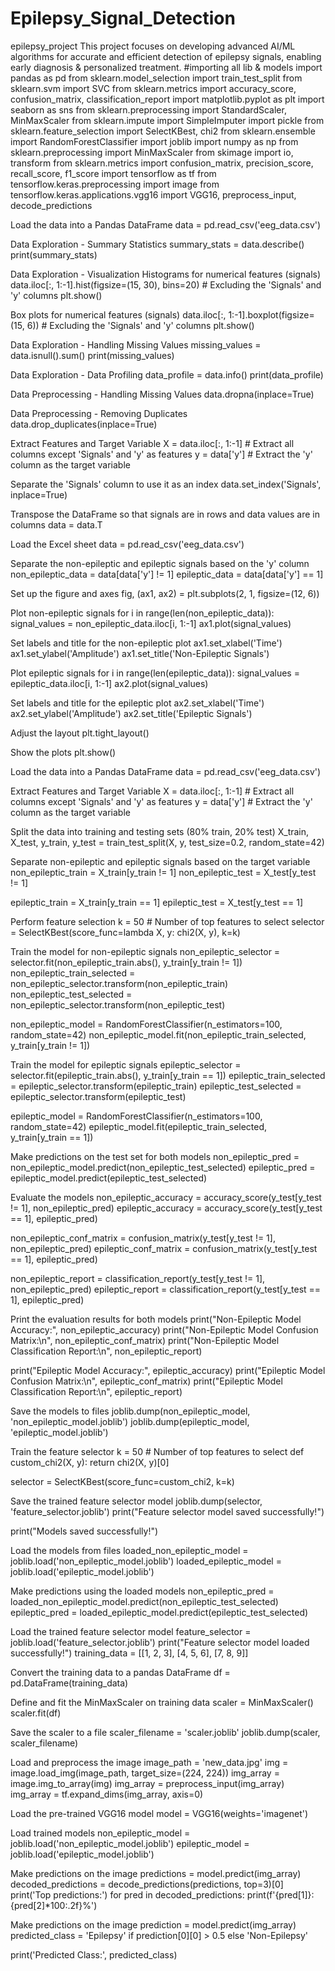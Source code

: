 # Epilepsy_Signal_Detection

epilepsy_project
This project focuses on developing advanced AI/ML algorithms for accurate and efficient detection of epilepsy signals, enabling early diagnosis & personalized treatment. #importing all lib & models import pandas as pd from sklearn.model_selection import train_test_split from sklearn.svm import SVC from sklearn.metrics import accuracy_score, confusion_matrix, classification_report import matplotlib.pyplot as plt import seaborn as sns from sklearn.preprocessing import StandardScaler, MinMaxScaler from sklearn.impute import SimpleImputer import pickle from sklearn.feature_selection import SelectKBest, chi2 from sklearn.ensemble import RandomForestClassifier import joblib import numpy as np from sklearn.preprocessing import MinMaxScaler from skimage import io, transform from sklearn.metrics import confusion_matrix, precision_score, recall_score, f1_score import tensorflow as tf from tensorflow.keras.preprocessing import image from tensorflow.keras.applications.vgg16 import VGG16, preprocess_input, decode_predictions

Load the data into a Pandas DataFrame
data = pd.read_csv('eeg_data.csv')

Data Exploration - Summary Statistics
summary_stats = data.describe() print(summary_stats)

Data Exploration - Visualization
Histograms for numerical features (signals)
data.iloc[:, 1:-1].hist(figsize=(15, 30), bins=20) # Excluding the 'Signals' and 'y' columns plt.show()

Box plots for numerical features (signals)
data.iloc[:, 1:-1].boxplot(figsize=(15, 6)) # Excluding the 'Signals' and 'y' columns plt.show()

Data Exploration - Handling Missing Values
missing_values = data.isnull().sum() print(missing_values)

Data Exploration - Data Profiling
data_profile = data.info() print(data_profile)

Data Preprocessing - Handling Missing Values
data.dropna(inplace=True)

Data Preprocessing - Removing Duplicates
data.drop_duplicates(inplace=True)

Extract Features and Target Variable
X = data.iloc[:, 1:-1] # Extract all columns except 'Signals' and 'y' as features y = data['y'] # Extract the 'y' column as the target variable

Separate the 'Signals' column to use it as an index
data.set_index('Signals', inplace=True)

Transpose the DataFrame so that signals are in rows and data values are in columns
data = data.T

Load the Excel sheet
data = pd.read_csv('eeg_data.csv')

Separate the non-epileptic and epileptic signals based on the 'y' column
non_epileptic_data = data[data['y'] != 1] epileptic_data = data[data['y'] == 1]

Set up the figure and axes
fig, (ax1, ax2) = plt.subplots(2, 1, figsize=(12, 6))

Plot non-epileptic signals
for i in range(len(non_epileptic_data)): signal_values = non_epileptic_data.iloc[i, 1:-1] ax1.plot(signal_values)

Set labels and title for the non-epileptic plot
ax1.set_xlabel('Time') ax1.set_ylabel('Amplitude') ax1.set_title('Non-Epileptic Signals')

Plot epileptic signals
for i in range(len(epileptic_data)): signal_values = epileptic_data.iloc[i, 1:-1] ax2.plot(signal_values)

Set labels and title for the epileptic plot
ax2.set_xlabel('Time') ax2.set_ylabel('Amplitude') ax2.set_title('Epileptic Signals')

Adjust the layout
plt.tight_layout()

Show the plots
plt.show()

Load the data into a Pandas DataFrame
data = pd.read_csv('eeg_data.csv')

Extract Features and Target Variable
X = data.iloc[:, 1:-1] # Extract all columns except 'Signals' and 'y' as features y = data['y'] # Extract the 'y' column as the target variable

Split the data into training and testing sets (80% train, 20% test)
X_train, X_test, y_train, y_test = train_test_split(X, y, test_size=0.2, random_state=42)

Separate non-epileptic and epileptic signals based on the target variable
non_epileptic_train = X_train[y_train != 1] non_epileptic_test = X_test[y_test != 1]

epileptic_train = X_train[y_train == 1] epileptic_test = X_test[y_test == 1]

Perform feature selection
k = 50 # Number of top features to select selector = SelectKBest(score_func=lambda X, y: chi2(X, y), k=k)

Train the model for non-epileptic signals
non_epileptic_selector = selector.fit(non_epileptic_train.abs(), y_train[y_train != 1]) non_epileptic_train_selected = non_epileptic_selector.transform(non_epileptic_train) non_epileptic_test_selected = non_epileptic_selector.transform(non_epileptic_test)

non_epileptic_model = RandomForestClassifier(n_estimators=100, random_state=42) non_epileptic_model.fit(non_epileptic_train_selected, y_train[y_train != 1])

Train the model for epileptic signals
epileptic_selector = selector.fit(epileptic_train.abs(), y_train[y_train == 1]) epileptic_train_selected = epileptic_selector.transform(epileptic_train) epileptic_test_selected = epileptic_selector.transform(epileptic_test)

epileptic_model = RandomForestClassifier(n_estimators=100, random_state=42) epileptic_model.fit(epileptic_train_selected, y_train[y_train == 1])

Make predictions on the test set for both models
non_epileptic_pred = non_epileptic_model.predict(non_epileptic_test_selected) epileptic_pred = epileptic_model.predict(epileptic_test_selected)

Evaluate the models
non_epileptic_accuracy = accuracy_score(y_test[y_test != 1], non_epileptic_pred) epileptic_accuracy = accuracy_score(y_test[y_test == 1], epileptic_pred)

non_epileptic_conf_matrix = confusion_matrix(y_test[y_test != 1], non_epileptic_pred) epileptic_conf_matrix = confusion_matrix(y_test[y_test == 1], epileptic_pred)

non_epileptic_report = classification_report(y_test[y_test != 1], non_epileptic_pred) epileptic_report = classification_report(y_test[y_test == 1], epileptic_pred)

Print the evaluation results for both models
print("Non-Epileptic Model Accuracy:", non_epileptic_accuracy) print("Non-Epileptic Model Confusion Matrix:\n", non_epileptic_conf_matrix) print("Non-Epileptic Model Classification Report:\n", non_epileptic_report)

print("Epileptic Model Accuracy:", epileptic_accuracy) print("Epileptic Model Confusion Matrix:\n", epileptic_conf_matrix) print("Epileptic Model Classification Report:\n", epileptic_report)

Save the models to files
joblib.dump(non_epileptic_model, 'non_epileptic_model.joblib') joblib.dump(epileptic_model, 'epileptic_model.joblib')

Train the feature selector
k = 50 # Number of top features to select def custom_chi2(X, y): return chi2(X, y)[0]

selector = SelectKBest(score_func=custom_chi2, k=k)

Save the trained feature selector model
joblib.dump(selector, 'feature_selector.joblib') print("Feature selector model saved successfully!")

print("Models saved successfully!")

Load the models from files
loaded_non_epileptic_model = joblib.load('non_epileptic_model.joblib') loaded_epileptic_model = joblib.load('epileptic_model.joblib')

Make predictions using the loaded models
non_epileptic_pred = loaded_non_epileptic_model.predict(non_epileptic_test_selected) epileptic_pred = loaded_epileptic_model.predict(epileptic_test_selected)

Load the trained feature selector model
feature_selector = joblib.load('feature_selector.joblib') print("Feature selector model loaded successfully!") training_data = [[1, 2, 3], [4, 5, 6], [7, 8, 9]]

Convert the training data to a pandas DataFrame
df = pd.DataFrame(training_data)

Define and fit the MinMaxScaler on training data
scaler = MinMaxScaler() scaler.fit(df)

Save the scaler to a file
scaler_filename = 'scaler.joblib' joblib.dump(scaler, scaler_filename)

Load and preprocess the image
image_path = 'new_data.jpg' img = image.load_img(image_path, target_size=(224, 224)) img_array = image.img_to_array(img) img_array = preprocess_input(img_array) img_array = tf.expand_dims(img_array, axis=0)

Load the pre-trained VGG16 model
model = VGG16(weights='imagenet')

Load trained models
non_epileptic_model = joblib.load('non_epileptic_model.joblib') epileptic_model = joblib.load('epileptic_model.joblib')

Make predictions on the image
predictions = model.predict(img_array) decoded_predictions = decode_predictions(predictions, top=3)[0] print('Top predictions:') for pred in decoded_predictions: print(f'{pred[1]}: {pred[2]*100:.2f}%')

Make predictions on the image
prediction = model.predict(img_array) predicted_class = 'Epilepsy' if prediction[0][0] > 0.5 else 'Non-Epilepsy'

print('Predicted Class:', predicted_class)
